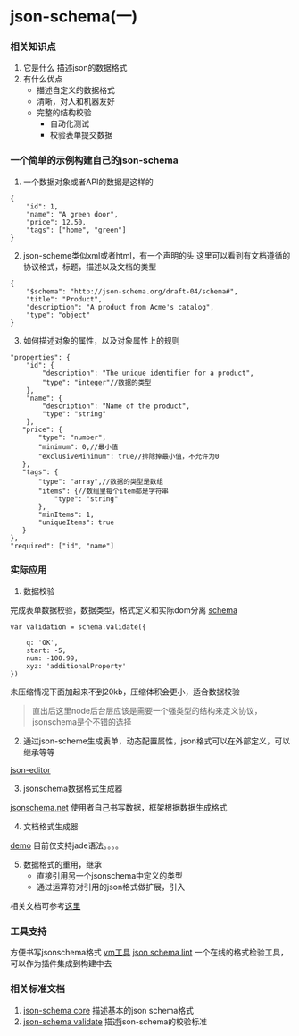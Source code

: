 # json-schema(一)

### 相关知识点
1. 它是什么
描述json的数据格式
2. 有什么优点
	+ 描述自定义的数据格式
	+ 清晰，对人和机器友好
	+ 完整的结构校验
		- 自动化测试
		- 校验表单提交数据 

### 一个简单的示例构建自己的json-schema	
1. 一个数据对象或者API的数据是这样的
```
{
    "id": 1,
    "name": "A green door",
    "price": 12.50,
    "tags": ["home", "green"]
}
```
2. 	json-scheme类似xml或者html，有一个声明的头
这里可以看到有文档遵循的协议格式，标题，描述以及文档的类型
```
{
    "$schema": "http://json-schema.org/draft-04/schema#",
    "title": "Product",
    "description": "A product from Acme's catalog",
    "type": "object"
}
```

3. 	如何描述对象的属性，以及对象属性上的规则

```
"properties": {
    "id": {
        "description": "The unique identifier for a product",
        "type": "integer"//数据的类型
    },
    "name": {
        "description": "Name of the product",
        "type": "string"
    },
   "price": {
       "type": "number",
       "minimum": 0,//最小值
       "exclusiveMinimum": true//排除掉最小值，不允许为0
   },
   "tags": {
       "type": "array",//数据的类型是数组
       "items": {//数组里每个item都是字符串
           "type": "string"
       },
       "minItems": 1,
       "uniqueItems": true
   }
},
"required": ["id", "name"]

```

### 实际应用

1. 数据校验

完成表单数据校验，数据类型，格式定义和实际dom分离
[schema](https://github.com/akidee/schema.js)

```
var validation = schema.validate({

    q: 'OK',
    start: -5,
    num: -100.99,
    xyz: 'additionalProperty'
})
```

未压缩情况下面加起来不到20kb，压缩体积会更小，适合数据校验
> 直出后这里node后台层应该是需要一个强类型的结构来定义协议，jsonschema是个不错的选择

2. 通过json-scheme生成表单，动态配置属性，json格式可以在外部定义，可以继承等等

[json-editor](http://jeremydorn.com/json-editor/)



3. jsonschema数据格式生成器

[jsonschema.net](http://jsonschema.net/#/)
使用者自己书写数据，框架根据数据生成格式

4. 文档格式生成器

[demo](http://mattyod.github.io/matic-draft4-example/)
目前仅支持jade语法。。。。

5. 数据格式的重用，继承
	+ 直接引用另一个jsonschema中定义的类型
	+ 通过运算符对引用的json格式做扩展，引入
    
相关文档可参考[这里](http://spacetelescope.github.io/understanding-json-schema/)

### 工具支持

方便书写jsonschema格式
[vm工具](https://github.com/Quramy/vison) 
[json schema lint](http://jsonschemalint.com/draft4/) 一个在线的格式检验工具，可以作为插件集成到构建中去
### 相关标准文档

1. [json-schema core](http://json-schema.org/latest/json-schema-core.html)
描述基本的json schema格式
2. [json-schema validate](http://json-schema.org/latest/json-schema-validation.html)
描述json-schema的校验标准

